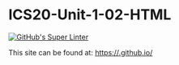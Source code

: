 # ICS20-Unit-1-02-HTML

[![GitHub's Super Linter](https://github.com/marco-cuconato/ICS20-Unit-1-02-HTML/workflows/GitHub's%20Super%20Linter/badge.svg)](https://github.com/marco-cuconato/ICS20-Unit-1-02-HTML/actions)

This site can be found at: [https://<OWNER>.github.io/<REPOSITORY>](https://<OWNER>.github.io/<REPOSITORY>)                                                                    
